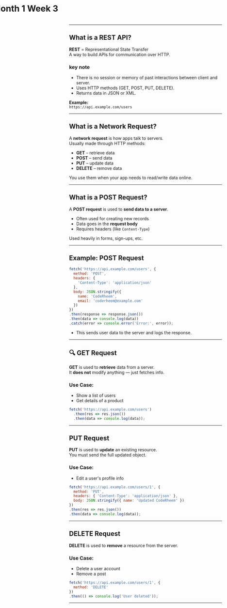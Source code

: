 # Month 1 Week 3

<style>
  h1 {
    left: 50%;
    top: 50%;
    transform: translate(-50%, -50%);
  }
</style>

---  

## What is a REST API?

**REST** = Representational State Transfer  
A way to build APIs for communication over HTTP.
### key note

- There is no session or memory of past interactions between client and server.
- Uses HTTP methods (GET, POST, PUT, DELETE).
- Returns data in JSON or XML.

**Example:**  
`https://api.example.com/users`

---

## What is a Network Request?

A **network request** is how apps talk to servers.  
Usually made through HTTP methods:

- **GET** – retrieve data  
- **POST** – send data  
- **PUT** – update data  
- **DELETE** – remove data  

You use them when your app needs to read/write data online.

---

## What is a POST Request?

A **POST request** is used to **send data to a server**.

- Often used for creating new records
- Data goes in the **request body**
- Requires headers (like `Content-Type`)

Used heavily in forms, sign-ups, etc.

---

## Example: POST Request

```js
fetch('https://api.example.com/users', {
  method: 'POST',
  headers: {
    'Content-Type': 'application/json'
  },
  body: JSON.stringify({
    name: 'CodeRheem',
    email: 'coderheem@example.com'
  })
})
.then(response => response.json())
.then(data => console.log(data))
.catch(error => console.error('Error:', error));
```

- This sends user data to the server and logs the response.

---

## 🔍 GET Request

**GET** is used to **retrieve** data from a server.  
It **does not** modify anything — just fetches info.

###  Use Case:  
- Show a list of users  
- Get details of a product

```js
fetch('https://api.example.com/users')
  .then(res => res.json())
  .then(data => console.log(data));
```

---

## PUT Request

**PUT** is used to **update** an existing resource.  
You must send the full updated object.

### Use Case:  
- Edit a user's profile info

```js
fetch('https://api.example.com/users/1', {
  method: 'PUT',
  headers: { 'Content-Type': 'application/json' },
  body: JSON.stringify({ name: 'Updated CodeRheem' })
})
.then(res => res.json())
.then(data => console.log(data));
```

---

## DELETE Request

**DELETE** is used to **remove** a resource from the server.

### Use Case:  
- Delete a user account  
- Remove a post

```js
fetch('https://api.example.com/users/1', {
  method: 'DELETE'
})
.then(() => console.log('User deleted'));
```

---
